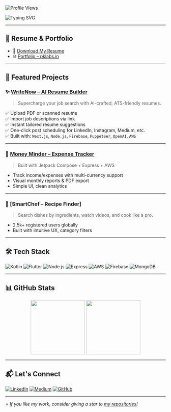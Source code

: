 <!-- Profile Views Badge -->
![Profile Views](https://komarev.com/ghpvc/?username=Prashant-123&label=Profile%20views&color=0e75b6&style=flat)

<!-- Banner -->
<img src="https://readme-typing-svg.demolab.com?font=Fira+Code&duration=2500&pause=1000&color=3F78E0&center=true&vCenter=true&multiline=true&width=800&height=100&lines=Hi+%F0%9F%91%8B+I'm+Prashant+Kumar;Android+Dev+%7C+Flutter+%7C+Backend+%7C+AI+Builder" alt="Typing SVG" />

---

## 🧾 Resume & Portfolio

- 📄 [Download My Resume]([./Prashant_Resume.pdf](https://drive.google.com/file/d/1jSpvLyLf4881LQx1N5XgoQjIuQZy45iy/view?usp=sharing))
- 🌐 [Portfolio – pklabs.in](https://pklabs.in)

---

## 🚀 Featured Projects

### ✨ [WriteNow – AI Resume Builder](https://writenow.in)
> Supercharge your job search with AI-crafted, ATS-friendly resumes.

✅ Upload PDF or scanned resume  
✅ Import job descriptions via link  
✅ Instant tailored resume suggestions  
✅ One-click post scheduling for LinkedIn, Instagram, Medium, etc.  
✅ Built with: `Next.js`, `Node.js`, `Firebase`, `Puppeteer`, `OpenAI`, `AWS`

---

### 💸 [Money Minder – Expense Tracker](https://moneyminder.in)
> Built with Jetpack Compose + Express + AWS

- Track income/expenses with multi-currency support  
- Visual monthly reports & PDF export  
- Simple UI, clean analytics

---

### 🍱 [SmartChef – Recipe Finder]
> Search dishes by ingredients, watch videos, and cook like a pro.

- 2.5k+ registered users globally  
- Built with intuitive UX, category filters

---

## 🛠️ Tech Stack

![Kotlin](https://img.shields.io/badge/Kotlin-0095D5?style=flat&logo=kotlin&logoColor=white)
![Flutter](https://img.shields.io/badge/Flutter-02569B?style=flat&logo=flutter&logoColor=white)
![Node.js](https://img.shields.io/badge/Node.js-339933?style=flat&logo=node-dot-js&logoColor=white)
![Express](https://img.shields.io/badge/Express.js-000000?style=flat&logo=express&logoColor=white)
![AWS](https://img.shields.io/badge/AWS-FF9900?style=flat&logo=amazonaws&logoColor=white)
![Firebase](https://img.shields.io/badge/Firebase-FFCA28?style=flat&logo=firebase&logoColor=white)
![MongoDB](https://img.shields.io/badge/MongoDB-47A248?style=flat&logo=mongodb&logoColor=white)

---

## 📊 GitHub Stats

<div align="center">
  <img height="170" src="https://github-readme-stats.vercel.app/api?username=Prashant-123&show_icons=true&theme=radical&hide_border=true" />
  <img height="170" src="https://github-readme-stats.vercel.app/api/top-langs/?username=Prashant-123&layout=compact&theme=radical&hide_border=true" />
</div>

---

## 📬 Let's Connect

[![LinkedIn](https://img.shields.io/badge/LinkedIn-blue?style=for-the-badge&logo=linkedin)](https://www.linkedin.com/in/dev-prashant/)
[![Medium](https://img.shields.io/badge/Medium-12100E?style=for-the-badge&logo=medium&logoColor=white)](https://medium.com/@dev-prashant)
[![GitHub](https://img.shields.io/badge/GitHub-100000?style=for-the-badge&logo=github&logoColor=white)](https://github.com/Prashant-123)

---

⭐️ _If you like my work, consider giving a star to [my repositories](https://github.com/Prashant-123?tab=repositories)!_
